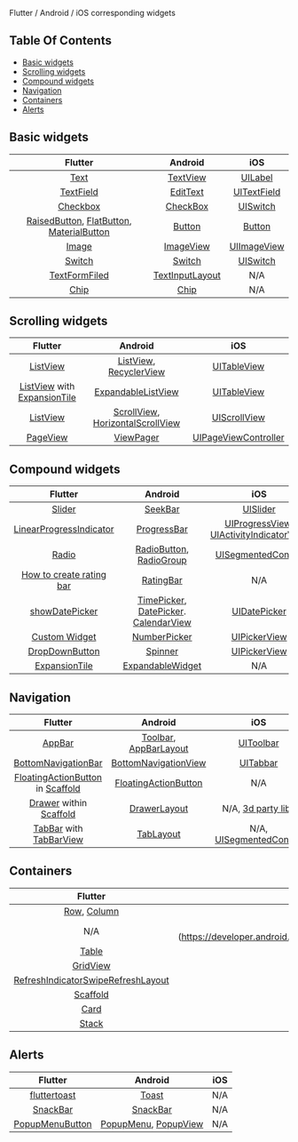 Flutter / Android / iOS corresponding widgets

## Table Of Contents
- [Basic widgets](#basic-widgets)
- [Scrolling widgets](#scrolling-widgets)
- [Compound widgets](#compound-widgets)
- [Navigation](#navigation)
- [Containers](#containers)
- [Alerts](#alerts)

## Basic widgets

| Flutter | Android  | iOS |
|:--------:|:--------:|:--------:|
| [Text](https://docs.flutter.io/flutter/widgets/Text-class.html) | [TextView](https://developer.android.com/reference/android/widget/TextView) | [UILabel](https://developer.apple.com/documentation/uikit/uilabel) |
| [TextField](https://docs.flutter.io/flutter/material/TextField-class.html) | [EditText](https://developer.android.com/reference/android/widget/EditText) | [UITextField](https://developer.apple.com/documentation/uikit/uitextfield) |
| [Checkbox](https://docs.flutter.io/flutter/material/Checkbox-class.html) | [CheckBox](https://developer.android.com/reference/android/widget/CheckBox) | [UISwitch](https://developer.apple.com/documentation/uikit/UISwitch) |
| [RaisedButton](https://docs.flutter.io/flutter/material/RaisedButton-class.html), [FlatButton](https://docs.flutter.io/flutter/material/FlatButton-class.html), [MaterialButton](https://docs.flutter.io/flutter/material/MaterialButton-class.html) | [Button](https://developer.android.com/reference/android/widget/Button.html) | [Button](https://developer.apple.com/documentation/uikit/uibutton) |
| [Image](https://docs.flutter.io/flutter/widgets/Image-class.html) | [ImageView](https://developer.android.com/reference/android/widget/ImageView) | [UIImageView](https://developer.apple.com/documentation/uikit/UIImageView) |
| [Switch](https://docs.flutter.io/flutter/material/Switch-class.html) | [Switch](https://developer.android.com/reference/android/widget/Switch) | [UISwitch](https://developer.apple.com/documentation/uikit/UISwitch) |
| [TextFormFiled](https://docs.flutter.io/flutter/material/TextFormField-class.html) | [TextInputLayout](https://developer.android.com/reference/com/google/android/material/textfield/package-summary) | N/A |
| [Chip](https://docs.flutter.io/flutter/material/Chip-class.html) | [Chip](https://developer.android.com/reference/com/google/android/material/chip/Chip) | N/A |

## Scrolling widgets
| Flutter | Android  | iOS |
|:--------:|:--------:|:--------:|
| [ListView](https://docs.flutter.io/flutter/widgets/ListView-class.html) | [ListView](https://developer.android.com/reference/android/widget/ListView), [RecyclerView](https://developer.android.com/reference/android/support/v7/widget/RecyclerView.html) | [UITableView](https://developer.apple.com/documentation/uikit/uitableview) |
| [ListView](https://docs.flutter.io/flutter/widgets/ListView-class.html) with [ExpansionTile](https://flutter.io/docs/catalog/samples/expansion-tile-sample) | [ExpandableListView](https://developer.android.com/reference/android/widget/ExpandableListView) | [UITableView](https://developer.apple.com/documentation/uikit/uitableview) |
| [ListView](https://docs.flutter.io/flutter/widgets/ListView-class.html) | [ScrollView](https://developer.android.com/reference/android/widget/ScrollView), [HorizontalScrollView](https://developer.android.com/reference/android/widget/HorizontalScrollView) | [UIScrollView](https://developer.apple.com/documentation/uikit/uiscrollview) |
| [PageView](https://docs.flutter.io/flutter/widgets/PageView-class.html) | [ViewPager](https://developer.android.com/reference/android/support/v4/view/ViewPager) | [UIPageViewController](https://developer.apple.com/documentation/uikit/uipageviewcontroller) |

## Compound widgets
| Flutter | Android  | iOS |
|:--------:|:--------:|:--------:|
| [Slider](https://docs.flutter.io/flutter/material/Slider-class.html) | [SeekBar](https://developer.android.com/reference/android/widget/SeekBar) | [UISlider](https://developer.apple.com/documentation/uikit/UISlider) |
| [LinearProgressIndicator](https://docs.flutter.io/flutter/material/LinearProgressIndicator-class.html) | [ProgressBar](https://developer.android.com/reference/android/widget/ProgressBar) | [UIProgressView](https://developer.apple.com/documentation/uikit/UIProgressView), [UIActivityIndicatorView](https://developer.apple.com/documentation/uikit/UIActivityIndicatorView)
| [Radio](https://docs.flutter.io/flutter/material/Radio-class.html) | [RadioButton](https://docs.flutter.io/flutter/material/Radio-class.html), [RadioGroup](https://developer.android.com/reference/android/widget/RadioGroup) | [UISegmentedControl](https://developer.apple.com/documentation/uikit/UISegmentedControl) |
| [How to create rating bar](https://stackoverflow.com/questions/46637566/how-to-create-rating-star-bar-properly) | [RatingBar](https://developer.android.com/reference/android/widget/RatingBar) | N/A |
| [showDatePicker](https://docs.flutter.io/flutter/material/showDatePicker.html) | [TimePicker](https://developer.android.com/reference/android/widget/TimePicker), [DatePicker](https://developer.android.com/reference/android/widget/DatePicker). [CalendarView]([CalendarView](https://developer.android.com/reference/android/widget/CalendarView)) | [UIDatePicker](https://developer.apple.com/documentation/uikit/uidatepicker) |
| [Custom Widget](https://pub.dartlang.org/packages/numberpicker) | [NumberPicker](https://developer.android.com/reference/android/widget/NumberPicker) | [UIPickerView](https://developer.apple.com/documentation/uikit/uipickerview) |
| [DropDownButton](https://docs.flutter.io/flutter/material/DropdownButton-class.html) | [Spinner](https://developer.android.com/reference/android/widget/Spinner) | [UIPickerView](https://developer.apple.com/documentation/uikit/UIPickerView) |
| [ExpansionTile](https://flutter.io/docs/catalog/samples/expansion-tile-sample) | [ExpandableWidget](https://developer.android.com/reference/com/google/android/material/expandable/ExpandableWidget) | N/A |

## Navigation
| Flutter | Android  | iOS |
|:--------:|:--------:|:--------:|
| [AppBar](https://docs.flutter.io/flutter/material/AppBar-class.html) | [Toolbar](https://developer.android.com/reference/android/widget/Toolbar), [AppBarLayout](https://developer.android.com/reference/android/support/design/widget/AppBarLayout) | [UIToolbar](https://developer.apple.com/documentation/uikit/uitoolbar) |
| [BottomNavigationBar](https://docs.flutter.io/flutter/material/BottomNavigationBar-class.html) | [BottomNavigationView](https://developer.android.com/reference/android/support/design/widget/BottomNavigationView) | [UITabbar](https://developer.apple.com/documentation/uikit/uitabbar) |
| [FloatingActionButton](https://docs.flutter.io/flutter/material/Scaffold-class.html) in [Scaffold](https://docs.flutter.io/flutter/material/FloatingActionButton-class.html) | [FloatingActionButton](https://developer.android.com/guide/topics/ui/floating-action-button) | N/A |
| [Drawer](https://docs.flutter.io/flutter/material/Scaffold-class.html) within [Scaffold](https://docs.flutter.io/flutter/material/Drawer-class.html) | [DrawerLayout](https://developer.android.com/reference/android/support/v4/widget/DrawerLayout) | N/A, [3d party libs](https://github.com/vsouza/awesome-ios#navigation-bar) |
| [TabBar](https://docs.flutter.io/flutter/material/TabBar-class.html) with [TabBarView](https://docs.flutter.io/flutter/material/TabBarView-class.html) | [TabLayout](https://developer.android.com/reference/android/support/design/widget/TabLayout.html) | N/A, [UISegmentedControl](https://developer.apple.com/documentation/uikit/uisegmentedcontrol) |

## Containers
| Flutter | Android  | iOS |
|:--------:|:--------:|:--------:|
| [Row](https://docs.flutter.io/flutter/widgets/Row-class.html), [Column](https://docs.flutter.io/flutter/widgets/Column-class.html) | [LinearLayout](https://developer.android.com/reference/android/widget/LinearLayout) | | [UIStackView](https://developer.apple.com/documentation/uikit/uistackview) |
| N/A | [RelativeLayout](https://developer.android.com/reference/android/widget/RelativeLayout), ConstraintLayout](https://developer.android.com/reference/android/support/constraint/ConstraintLayout) | [Auto Layout](https://developer.apple.com/library/archive/documentation/UserExperience/Conceptual/AutolayoutPG/index.html) |
| [Table](https://docs.flutter.io/flutter/widgets/Table-class.html) | [TableLayout](https://developer.android.com/reference/android/widget/TableLayout) | [UITableViewCell](https://developer.apple.com/documentation/uikit/UITableViewCell) |
| [GridView](https://docs.flutter.io/flutter/widgets/GridView-class.html) | [GridView](https://developer.android.com/guide/topics/ui/layout/gridview) | [UIColectionView](https://developer.apple.com/documentation/uikit/uicollectionview) |
| [RefreshIndicator](https://docs.flutter.io/flutter/material/RefreshIndicator-class.html)[SwipeRefreshLayout](https://developer.android.com/reference/android/support/v4/widget/SwipeRefreshLayout) | [UIRefreshControl](https://developer.apple.com/documentation/uikit/UIRefreshControl) |
| [Scaffold](https://docs.flutter.io/flutter/material/Scaffold-class.html) | [CoordinatorLayout](https://developer.android.com/reference/android/support/design/widget/CoordinatorLayout) | [Auto Layout](https://developer.apple.com/library/archive/documentation/UserExperience/Conceptual/AutolayoutPG/index.html) |
| [Card](https://docs.flutter.io/flutter/material/Card-class.html) | [CardView](https://docs.flutter.io/flutter/material/Card-class.html) | N/A |
| [Stack](https://docs.flutter.io/flutter/widgets/Stack-class.html) | [FrameLayout](https://developer.android.com/reference/android/widget/FrameLayout) | [UIStackView](https://developer.apple.com/documentation/uikit/uistackview) |

## Alerts
| Flutter | Android  | iOS |
|:--------:|:--------:|:--------:|
| [fluttertoast](https://pub.dartlang.org/packages/fluttertoast) | [Toast](https://developer.android.com/reference/android/widget/Toast) | N/A |
| [SnackBar](https://docs.flutter.io/flutter/material/SnackBar-class.html) | [SnackBar](https://developer.android.com/reference/android/support/design/widget/Snackbar) | N/A |
| [PopupMenuButton](https://docs.flutter.io/flutter/material/PopupMenuButton-class.html) | [PopupMenu](https://developer.android.com/reference/android/widget/PopupMenu), [PopupView](https://developer.android.com/reference/android/widget/PopupWindow) | N/A |
